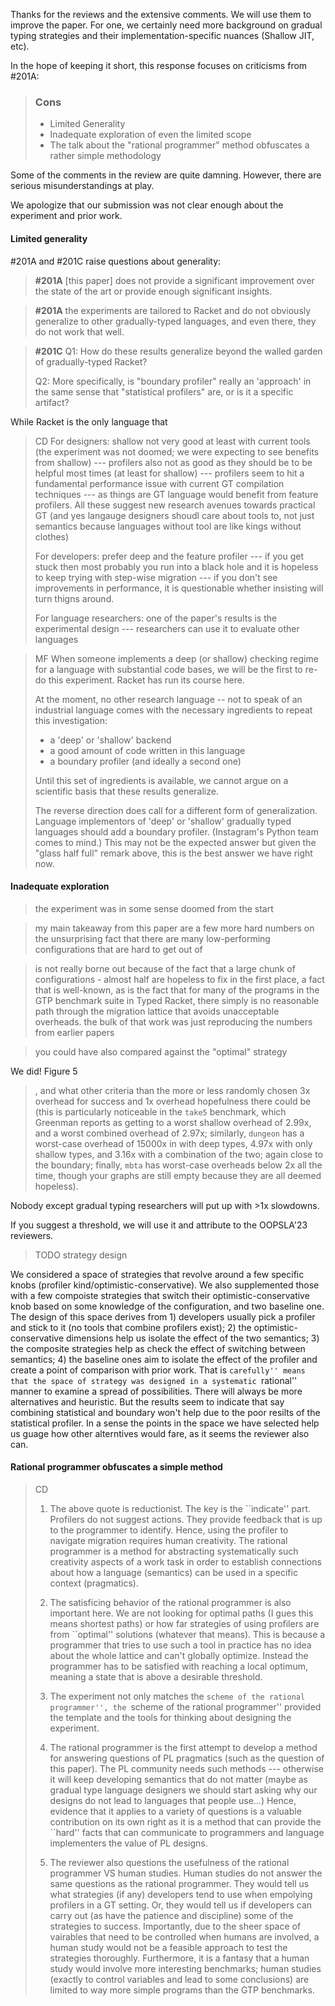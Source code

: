 Thanks for the reviews and the extensive comments. We will use them to improve
the paper. For one, we certainly need more background on gradual typing
strategies and their implementation-specific nuances (Shallow JIT, etc).

In the hope of keeping it short, this response focuses on criticisms from #201A:

> ### Cons
> - Limited Generality
> - Inadequate exploration of even the limited scope
> - The talk about the "rational programmer" method obfuscates a rather simple
>   methodology

Some of the comments in the review are quite damning. However, there are
serious misunderstandings at play.

We apologize that our submission was not clear enough about the experiment
and prior work.


#### Limited generality

#201A and #201C raise questions about generality:

> **#201A** [this paper] does not provide a significant improvement over the
> state of the art or provide enough significant insights.

> **#201A**
> the experiments are tailored to Racket and do not obviously generalize to
> other gradually-typed languages, and even there, they do not work that well.

> **#201C**
> Q1: How do these results generalize beyond the walled garden of
> gradually-typed Racket?
>
> Q2: More specifically, is "boundary profiler" really an 'approach' in the
> same sense that "statistical profilers" are, or is it a specific artifact?

While Racket is the only language that 

> CD
> For designers: shallow not very good at least with current tools (the
> experiment was not doomed; we were expecting to see benefits from shallow)
> --- profilers also not as good as they should be to be helpful most times
> (at least for shallow) --- profilers seem to hit a fundamental
> performance issue with current GT compilation techniques --- as things are
> GT language would benefit from feature profilers. All these suggest new
> research avenues towards practical GT (and yes langauge designers shoudl
> care about tools to, not just semantics because languages without tool
> are like kings without clothes)
> 
> For developers: prefer deep and the feature profiler --- if you get stuck
> then most probably you run into a black hole and it is hopeless to keep
> trying with step-wise migration --- if you don't see improvements in
> performance, it is questionable whether insisting will turn thigns around.
> 
> For language researchers: one of the paper's results is the experimental
> design --- researchers can use it to evaluate other languages


> MF
> When someone implements a deep (or shallow) checking regime for a
> language with substantial code bases, we will be the first to re-do
> this experiment. Racket has run its course here. 
> 
> At the moment, no other research language -- not to speak of an
> industrial language comes with the necessary ingredients to repeat
> this investigation:
> 
> - a 'deep' or 'shallow' backend
> - a good amount of code written in this language
> - a boundary profiler (and ideally a second one)
> 
> Until this set of ingredients is available, we cannot argue on a
> scientific basis that these results generalize.
> 
> The reverse direction does call for a different form of
> generalization. Language implementors of 'deep' or 'shallow' gradually
> typed languages should add a boundary profiler. (Instagram's Python
> team comes to mind.) This may not be the expected answer but given the
> "glass half full" remark above, this is the best answer we have right
> now.




#### Inadequate exploration

> the experiment was in some sense doomed from the start

> my main takeaway from this paper are a few more hard numbers on the
> unsurprising fact that there are many low-performing configurations that are
> hard to get out of

> is not really borne out because of the fact that a large chunk of
> configurations - almost half are hopeless to fix in the first place, a fact
> that is well-known, as is the fact that for many of the programs in the GTP
> benchmark suite in Typed Racket, there simply is no reasonable path through the
> migration lattice that avoids unacceptable overheads.
> the bulk of that work was just reproducing the numbers from earlier papers

> you could have also compared against the "optimal" strategy

We did! Figure 5

> , and what other criteria than the more or less randomly chosen 3x overhead
> for success and 1x overhead hopefulness there could be (this is particularly
> noticeable in the `take5` benchmark, which Greenman reports as getting to a
> worst shallow overhead of 2.99x, and a worst combined overhead of 2.97x;
> similarly, `dungeon` has a worst-case overhead of 15000x in with deep types,
> 4.97x with only shallow types, and 3.16x with a combination of the two; again
> close to the boundary; finally, `mbta` has worst-case overheads below 2x all
> the time, though your graphs are still empty because they are all deemed
> hopeless).

Nobody except gradual typing researchers will put up with >1x slowdowns.

If you suggest a threshold, we will use it and attribute to the OOPSLA'23 reviewers.

> TODO strategy design

We considered a space of strategies that revolve around a few specific
knobs (profiler kind/optimistic-conservative). We also supplemented those
with a few compoiste strategies that switch their optimistic-conservative
knob based on some knowledge of the configuration, and two baseline one.
The design of this space derives from 1) developers usually pick a
profiler and stick to it (no tools that combine profilers exist); 2) the
optimistic-conservative dimensions help us isolate the effect of the two
semantics; 3) the composite strategies help as check the effect of
switching between semantics; 4) the baseline ones aim to isolate the
effect of the profiler and create a point of comparison with prior work.
That is ``carefully'' means that the space of strategy was designed in a
systematic ``rational'' manner to examine a spread of possibilities. There
will always be more alternatives and heuristic. But the results seem to
indicate that say combining statistical and boundary won't help due to the
poor resilts of the statistical profiler. In a sense the points in the
space we have selected help us guage how other alterntives would fare, as
it seems the reviewer also can. 



#### Rational programmer obfuscates a simple method



> CD
> 1) The above quote is reductionist. The key is the ``indicate'' part.
> Profilers do not suggest actions. They provide feedback that is up to the
> programmer to identify. Hence, using the profiler to navigate migration
> requires human creativity. The rational programmer is a method for
> abstracting systematically such creativity aspects of a work task in order
> to establish connections about how a language (semantics) can be used in
> a specific context (pragmatics). 
> 
> 2) The satisficing behavior of the rational programmer is also important
> here. We are not looking for optimal paths (I gues this means shortest
> paths) or how far strategies of using profilers are from ``optimal''
> solutions (whatever that means). This is because a programmer that tries
> to use such a tool in practice has no idea about the whole lattice and
> can't globally optimize. Instead the programmer has to be satisfied with
> reaching a local optimum, meaning a state that is above a desirable
> threshold.  
> 
> 3) The experiment not only matches the ``scheme of the rational
> programmer'', the ``scheme of the rational programmer'' provided the
> template and the tools for thinking about designing the experiment. 
> 
> 4) The rational programmer is the first attempt to develop a method for
> answering questions of PL pragmatics (such as the question of this paper).
> The PL community needs such methods --- otherwise it will keep developing
> semantics that do not matter (maybe as gradual type language designers we
> should start asking why our designs do not lead to languages that people
> use...) Hence, evidence that it applies to a variety of questions is a
> valuable contribution on its own right as it is a method that can provide
> the ``hard'' facts that can communicate to programmers and language
> implementers the value of PL designs. 
> 
> 5) The reviewer also questions the usefulness of the rational programmer
> VS human studies. Human studies do not answer the same questions as the
> rational programmer. They would tell us what strategies (if any)
> developers tend to use when empolying profilers in a GT setting. Or,
> they would tell us if developers can carry out (as have the patience and
> discipline) some of the strategies to success. Importantly, due to the
> sheer space of vairables that need to be controlled when humans are
> involved, a human study would not be a feasible approach to test the
> strategies thoroughly. Furthermore, it is a fantasy that a human study
> would involve more interesting benchmarks; human studies (exactly to
> control variables and lead to some conclusions) are limited to way more
> simple programs than the GTP benchmarks. 






